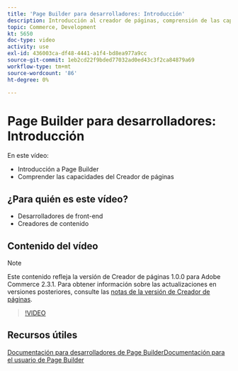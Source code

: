 ```yaml
---
title: 'Page Builder para desarrolladores: Introducción'
description: Introducción al creador de páginas, comprensión de las capacidades del creador de páginas
topic: Commerce, Development
kt: 5650
doc-type: video
activity: use
exl-id: 436003ca-df48-4441-a1f4-bd8ea977a9cc
source-git-commit: 1eb2cd22f9bded77032ad0ed43c3f2ca84879a69
workflow-type: tm+mt
source-wordcount: '86'
ht-degree: 0%

---
```


# Page Builder para desarrolladores: Introducción

En este vídeo:

- Introducción a Page Builder
- Comprender las capacidades del Creador de páginas

## ¿Para quién es este vídeo?

- Desarrolladores de front-end
- Creadores de contenido

## Contenido del vídeo

>[!NOTE]
>
>Este contenido refleja la versión de Creador de páginas 1.0.0 para Adobe Commerce 2.3.1. Para obtener información sobre las actualizaciones en versiones posteriores, consulte las [notas de la versión de Creador de páginas](https://devdocs.magento.com/page-builder/docs/release-notes.html).

>[!VIDEO](https://video.tv.adobe.com/v/35709?quality=12&learn=on)

## Recursos útiles

[Documentación para desarrolladores de ](https://devdocs.magento.com/page-builder/docs/index.html)
[Page BuilderDocumentación para el usuario de Page Builder](https://docs.magento.com/user-guide/cms/page-builder.html)
